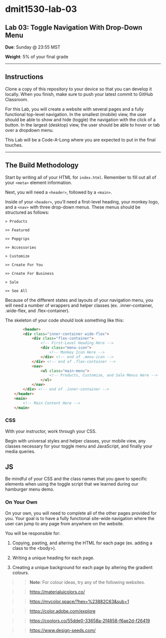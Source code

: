 # dmit1530-lab-03

## Lab 03: Toggle Navigation With Drop-Down Menu

**Due**: Sunday @ 23:55 MST

**Weight**: 5% of your final grade

---

## Instructions

Clone a copy of this repository to your device so that you can develop it locally. When you finish, make sure to push your latest commit to GitHub Classroom. 

For this Lab, you will create a website with several pages and a fully functional top-level navigation. In the smallest (mobile) view, the user should be able to show and hide (toggle) the navigation with the click of a button. In the largest (desktop) view, the user should be able to hover or tab over a dropdown menu. 

This Lab will be  a Code-A-Long where you are expected to put in the final touches.

---

## The Build Methodology

Start by writing all of your HTML for ``index.html``. Remember to fill out all of your ``<meta>`` element information.

Next, you will need a ``<header>``, followed by a ``<main>``. 

Inside of your ``<header>``, you'll need a first-level heading, your monkey logo, and a ``<nav>`` with three drop-down menus. These menus should be structured as follows: 

	> Products

	>> Featured

	>> Popgrips

	>> Accessories

	> Customize

	>> Create For You

	>> Create For Business

	> Sale

	>> See All 

Because of the different states and layouts of your navigation menu, you will need a number of wrappers and helper classes (ex. .inner-container, .wide-flex, and .flex-container).

The skeleton of your code should look something like this:

```HTML
	    <header>
        <div class="inner-container wide-flex">
            <div class="flex-container">
                <!-- First-Level Heading Here -->
                <div class="menu-icon">
                    <!-- Monkey Icon Here -->
                </div> <!-- end of .menu-icon -->
            </div> <!-- end of .flex-container -->
            <nav>
                <ul class="main-menu">
                    <!-- Products, Customize, and Sale Menus Here -->
                </ul>
            </nav> 
        </div> <!-- end of .inner-container -->
    </header>
    <main>
        <!-- Main Content Here -->
    </main>
```

### CSS

With your instructor, work through your CSS. 

Begin with universal styles and helper classes, your mobile view, any classes necessary for your toggle menu and JavaScript, and finally your media queries. 


## JS

Be mindful of your CSS and the class names that you gave to specific elements when using the toggle script that we learned during our hamburger menu demo. 


### On Your Own

On your own, you will need to complete all of the other pages provided for you. Your goal is to have a fully functional site-wide navigation where the user can jump to any page from anywhere on the website. 

You will be responsible for:

1. Copying, pasting, and altering the HTML for each page (ex. adding a class to the &lt;body&gt;).

2. Writing a unique heading for each page.

3. Creating a unique background for each page by altering the gradient colours. 

>> **Note**: For colour ideas, try any of the following websites.

>> https://materialuicolors.co/

>> https://mycolor.space/?hex=%23882C63&sub=1

>> https://color.adobe.com/explore

>> https://coolors.co/55dde0-33658a-2f4858-f6ae2d-f26419

>> https://www.design-seeds.com/
